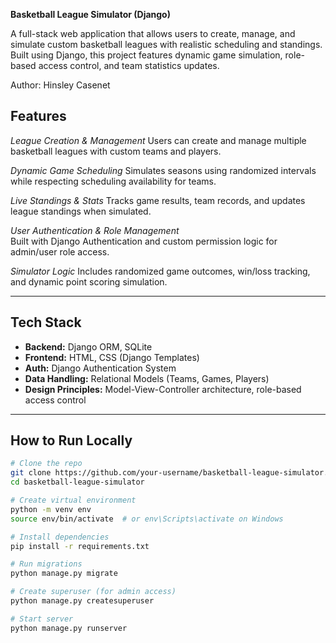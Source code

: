 **Basketball League Simulator (Django)**

A full-stack web application that allows users to create, manage, and simulate custom basketball leagues with realistic scheduling and standings. Built using Django, this project features dynamic game simulation, role-based access control, and team statistics updates.

Author: Hinsley Casenet

## Features

*League Creation & Management*
  Users can create and manage multiple basketball leagues with custom teams and players.

*Dynamic Game Scheduling*
  Simulates seasons using randomized intervals while respecting scheduling availability for teams.

*Live Standings & Stats*
  Tracks game results, team records, and updates league standings when simulated.

*User Authentication & Role Management*  
  Built with Django Authentication and custom permission logic for admin/user role access.

*Simulator Logic*
  Includes randomized game outcomes, win/loss tracking, and dynamic point scoring simulation.

---

## Tech Stack

- **Backend:** Django ORM, SQLite
- **Frontend:** HTML, CSS (Django Templates)
- **Auth:** Django Authentication System
- **Data Handling:** Relational Models (Teams, Games, Players)
- **Design Principles:** Model-View-Controller architecture, role-based access control

---

## How to Run Locally

```bash
# Clone the repo
git clone https://github.com/your-username/basketball-league-simulator.git
cd basketball-league-simulator

# Create virtual environment
python -m venv env
source env/bin/activate  # or env\Scripts\activate on Windows

# Install dependencies
pip install -r requirements.txt

# Run migrations
python manage.py migrate

# Create superuser (for admin access)
python manage.py createsuperuser

# Start server
python manage.py runserver
